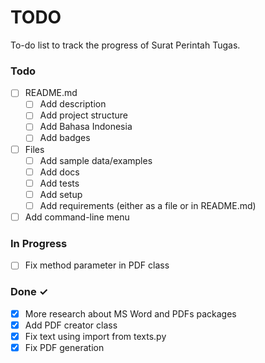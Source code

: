 # TODO

To-do list to track the progress of Surat Perintah Tugas.

### Todo

- [ ] README.md
    + [ ] Add description
    + [ ] Add project structure
    + [ ] Add Bahasa Indonesia
    + [ ] Add badges

- [ ] Files
    + [ ] Add sample data/examples
    + [ ] Add docs
    + [ ] Add tests
    + [ ] Add setup
    + [ ] Add requirements (either as a file or in README.md)
    
- [ ] Add command-line menu

### In Progress

- [ ] Fix method parameter in PDF class

### Done ✓

- [x] More research about MS Word and PDFs packages
- [x] Add PDF creator class
- [x] Fix text using import from texts.py
- [x] Fix PDF generation